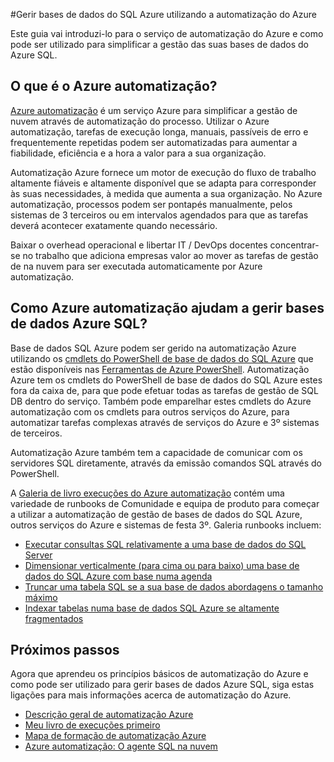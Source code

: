 <properties
    pageTitle="Gerir bases de dados do SQL Azure utilizando a automatização Azure | Microsoft Azure"
    description="Saiba mais sobre como o serviço de automatização do Azure pode ser utilizado para gerir bases de dados do Azure SQL na escala."
    services="sql-database, automation"
    documentationCenter=""
    authors="jodoglevy"
    manager="jhubbard"
    editor="monicar"/>

<tags
    ms.service="sql-database"
    ms.workload="data-management"
    ms.tgt_pltfrm="na"
    ms.devlang="na"
    ms.topic="article"
    ms.date="05/26/2016"
    ms.author="jolevy"/>



#<a name="managing-azure-sql-databases-using-azure-automation"></a>Gerir bases de dados do SQL Azure utilizando a automatização do Azure

Este guia vai introduzi-lo para o serviço de automatização do Azure e como pode ser utilizado para simplificar a gestão das suas bases de dados do Azure SQL.


## <a name="what-is-azure-automation"></a>O que é o Azure automatização?

[Azure automatização](https://azure.microsoft.com/services/automation/) é um serviço Azure para simplificar a gestão de nuvem através de automatização do processo. Utilizar o Azure automatização, tarefas de execução longa, manuais, passíveis de erro e frequentemente repetidas podem ser automatizadas para aumentar a fiabilidade, eficiência e a hora a valor para a sua organização.

Automatização Azure fornece um motor de execução do fluxo de trabalho altamente fiáveis e altamente disponível que se adapta para corresponder às suas necessidades, à medida que aumenta a sua organização. No Azure automatização, processos podem ser pontapés manualmente, pelos sistemas de 3 terceiros ou em intervalos agendados para que as tarefas deverá acontecer exatamente quando necessário.

Baixar o overhead operacional e libertar IT / DevOps docentes concentrar-se no trabalho que adiciona empresas valor ao mover as tarefas de gestão de na nuvem para ser executada automaticamente por Azure automatização.


## <a name="how-can-azure-automation-help-manage-azure-sql-databases"></a>Como Azure automatização ajudam a gerir bases de dados Azure SQL?

Base de dados SQL Azure podem ser gerido na automatização Azure utilizando os [cmdlets do PowerShell de base de dados do SQL Azure](https://msdn.microsoft.com/library/dn546723.aspx) que estão disponíveis nas [Ferramentas de Azure PowerShell](https://msdn.microsoft.com/library/azure/jj156055.aspx). Automatização Azure tem os cmdlets do PowerShell de base de dados do SQL Azure estes fora da caixa de, para que pode efetuar todas as tarefas de gestão de SQL DB dentro do serviço. Também pode emparelhar estes cmdlets do Azure automatização com os cmdlets para outros serviços do Azure, para automatizar tarefas complexas através de serviços do Azure e 3º sistemas de terceiros.

Automatização Azure também tem a capacidade de comunicar com os servidores SQL diretamente, através da emissão comandos SQL através do PowerShell.

A [Galeria de livro execuções do Azure automatização](https://azure.microsoft.com/blog/2014/10/07/introducing-the-azure-automation-runbook-gallery/) contém uma variedade de runbooks de Comunidade e equipa de produto para começar a utilizar a automatização de gestão de bases de dados do SQL Azure, outros serviços do Azure e sistemas de festa 3º. Galeria runbooks incluem:

 * [Executar consultas SQL relativamente a uma base de dados do SQL Server](https://gallery.technet.microsoft.com/scriptcenter/How-to-use-a-SQL-Command-be77f9d2)
 * [Dimensionar verticalmente (para cima ou para baixo) uma base de dados do SQL Azure com base numa agenda](https://gallery.technet.microsoft.com/scriptcenter/Azure-SQL-Database-e957354f)
 * [Truncar uma tabela SQL se a sua base de dados abordagens o tamanho máximo](https://gallery.technet.microsoft.com/scriptcenter/Azure-Automation-Your-SQL-30f8736b)
 * [Indexar tabelas numa base de dados SQL Azure se altamente fragmentados](https://gallery.technet.microsoft.com/scriptcenter/Indexes-tables-in-an-Azure-73a2a8ea)

## <a name="next-steps"></a>Próximos passos

Agora que aprendeu os princípios básicos de automatização do Azure e como pode ser utilizado para gerir bases de dados Azure SQL, siga estas ligações para mais informações acerca de automatização do Azure.

- [Descrição geral de automatização Azure](../automation/automation-intro.md)
- [Meu livro de execuções primeiro](../automation/automation-first-runbook-graphical.md)
- [Mapa de formação de automatização Azure](https://azure.microsoft.com/documentation/learning-paths/automation/)
- [Azure automatização: O agente SQL na nuvem](https://azure.microsoft.com/blog/2014/06/26/azure-automation-your-sql-agent-in-the-cloud/) 
 
